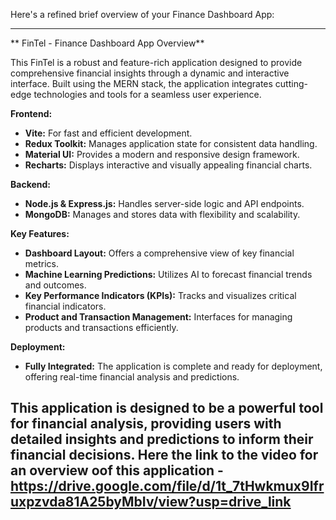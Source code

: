 Here's a refined brief overview of your Finance Dashboard App:

---

** FinTel  - Finance Dashboard App Overview**

This FinTel is a robust and feature-rich application designed to provide comprehensive financial insights through a dynamic and interactive interface. Built using the MERN stack, the application integrates cutting-edge technologies and tools for a seamless user experience.

**Frontend:**
- **Vite:** For fast and efficient development.
- **Redux Toolkit:** Manages application state for consistent data handling.
- **Material UI:** Provides a modern and responsive design framework.
- **Recharts:** Displays interactive and visually appealing financial charts.

**Backend:**
- **Node.js & Express.js:** Handles server-side logic and API endpoints.
- **MongoDB:** Manages and stores data with flexibility and scalability.

**Key Features:**
- **Dashboard Layout:** Offers a comprehensive view of key financial metrics.
- **Machine Learning Predictions:** Utilizes AI to forecast financial trends and outcomes.
- **Key Performance Indicators (KPIs):** Tracks and visualizes critical financial indicators.
- **Product and Transaction Management:** Interfaces for managing products and transactions efficiently.

**Deployment:**
- **Fully Integrated:** The application is complete and ready for deployment, offering real-time financial analysis and predictions.

This application is designed to be a powerful tool for financial analysis, providing users with detailed insights and predictions to inform their financial decisions.
Here the link to the video for an overview oof this application - https://drive.google.com/file/d/1t_7tHwkmux9Ifruxpzvda81A25byMbIv/view?usp=drive_link
---
